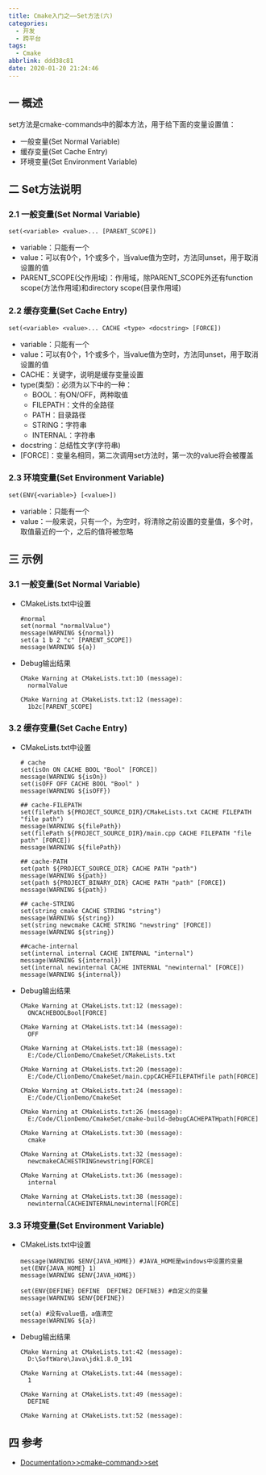 ```yaml
---
title: Cmake入门之——Set方法(六)
categories:
  - 开发
  - 跨平台
tags:
  - Cmake
abbrlink: ddd38c81
date: 2020-01-20 21:24:46
---
```

## 一 概述

set方法是cmake-commands中的脚本方法，用于给下面的变量设置值：


* 一般变量(Set Normal Variable)
* 缓存变量(Set Cache Entry)
* 环境变量(Set Environment Variable)

<!--more-->

## 二 Set方法说明
### 2.1 一般变量(Set Normal Variable)

```
set(<variable> <value>... [PARENT_SCOPE])
```

* variable：只能有一个
* value：可以有0个，1个或多个，当value值为空时，方法同unset，用于取消设置的值
* PARENT_SCOPE(父作用域)：作用域，除PARENT_SCOPE外还有function scope(方法作用域)和directory scope(目录作用域)


### 2.2 缓存变量(Set Cache Entry)

```
set(<variable> <value>... CACHE <type> <docstring> [FORCE])
```
* variable：只能有一个
* value：可以有0个，1个或多个，当value值为空时，方法同unset，用于取消设置的值
* CACHE：关键字，说明是缓存变量设置
* type(类型)：必须为以下中的一种：
	 - BOOL：有ON/OFF，两种取值
	 - FILEPATH：文件的全路径
	 - PATH：目录路径
	 - STRING：字符串
	 - INTERNAL：字符串
* docstring：总结性文字(字符串)
* [FORCE]：变量名相同，第二次调用set方法时，第一次的value将会被覆盖

### 2.3 环境变量(Set Environment Variable)

```
set(ENV{<variable>} [<value>])
```

* variable：只能有一个
* value：一般来说，只有一个，为空时，将清除之前设置的变量值，多个时，取值最近的一个，之后的值将被忽略

## 三 示例

### 3.1 一般变量(Set Normal Variable)

* CMakeLists.txt中设置

  ```
  #normal
  set(normal "normalValue")
  message(WARNING ${normal})
  set(a 1 b 2 "c" [PARENT_SCOPE])
  message(WARNING ${a})
  ```

* Debug输出结果

  ```
  CMake Warning at CMakeLists.txt:10 (message):
    normalValue
  
  CMake Warning at CMakeLists.txt:12 (message):
    1b2c[PARENT_SCOPE]
  ```

### 3.2 缓存变量(Set Cache Entry)

* CMakeLists.txt中设置

  ```
  # cache
  set(isOn ON CACHE BOOL "Bool" [FORCE])
  message(WARNING ${isOn})
  set(isOFF OFF CACHE BOOL "Bool" )
  message(WARNING ${isOFF})
  
  ## cache-FILEPATH
  set(filePath ${PROJECT_SOURCE_DIR}/CMakeLists.txt CACHE FILEPATH "file path")
  message(WARNING ${filePath})
  set(filePath ${PROJECT_SOURCE_DIR}/main.cpp CACHE FILEPATH "file path" [FORCE])
  message(WARNING ${filePath})
  
  ## cache-PATH
  set(path ${PROJECT_SOURCE_DIR} CACHE PATH "path")
  message(WARNING ${path})
  set(path ${PROJECT_BINARY_DIR} CACHE PATH "path" [FORCE])
  message(WARNING ${path})
  
  ## cache-STRING
  set(string cmake CACHE STRING "string")
  message(WARNING ${string})
  set(string newcmake CACHE STRING "newstring" [FORCE])
  message(WARNING ${string})
  
  ##cache-internal
  set(internal internal CACHE INTERNAL "internal")
  message(WARNING ${internal})
  set(internal newinternal CACHE INTERNAL "newinternal" [FORCE])
  message(WARNING ${internal})
  ```

* Debug输出结果

  ```
  CMake Warning at CMakeLists.txt:12 (message):
    ONCACHEBOOLBool[FORCE]
  
  CMake Warning at CMakeLists.txt:14 (message):
    OFF
  
  CMake Warning at CMakeLists.txt:18 (message):
    E:/Code/ClionDemo/CmakeSet/CMakeLists.txt
  
  CMake Warning at CMakeLists.txt:20 (message):
    E:/Code/ClionDemo/CmakeSet/main.cppCACHEFILEPATHfile path[FORCE]
  
  CMake Warning at CMakeLists.txt:24 (message):
    E:/Code/ClionDemo/CmakeSet
  
  CMake Warning at CMakeLists.txt:26 (message):
    E:/Code/ClionDemo/CmakeSet/cmake-build-debugCACHEPATHpath[FORCE]
  
  CMake Warning at CMakeLists.txt:30 (message):
    cmake
  
  CMake Warning at CMakeLists.txt:32 (message):
    newcmakeCACHESTRINGnewstring[FORCE]
  
  CMake Warning at CMakeLists.txt:36 (message):
    internal
  
  CMake Warning at CMakeLists.txt:38 (message):
    newinternalCACHEINTERNALnewinternal[FORCE]
  ```

### 3.3 环境变量(Set Environment Variable)

* CMakeLists.txt中设置

  ```
  message(WARNING $ENV{JAVA_HOME}) #JAVA_HOME是windows中设置的变量
  set(ENV{JAVA_HOME} 1)
  message(WARNING $ENV{JAVA_HOME})
  
  set(ENV{DEFINE} DEFINE  DEFINE2 DEFINE3) #自定义的变量
  message(WARNING $ENV{DEFINE})
  
  set(a) #没有value值，a值清空
  message(WARNING ${a})
  ```

* Debug输出结果

  ```
  CMake Warning at CMakeLists.txt:42 (message):
    D:\SoftWare\Java\jdk1.8.0_191
  
  CMake Warning at CMakeLists.txt:44 (message):
    1
  
  CMake Warning at CMakeLists.txt:49 (message):
    DEFINE
  
  CMake Warning at CMakeLists.txt:52 (message):
  ```

## 四 参考

* [Documentation>>cmake-command>>set][1]  



[1]:https://cmake.org/cmake/help/v3.16/command/set.html